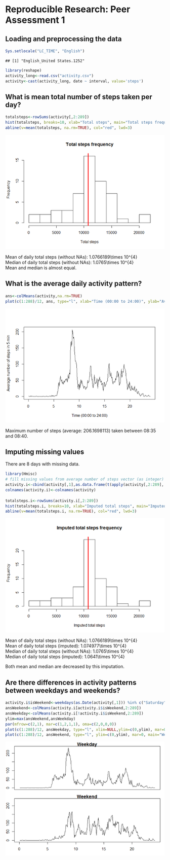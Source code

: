 # Reproducible Research: Peer Assessment 1


## Loading and preprocessing the data

```r
Sys.setlocale("LC_TIME", "English")
```

```
## [1] "English_United States.1252"
```

```r
library(reshape)
activity_long<-read.csv("activity.csv")
activity<-cast(activity_long, date ~ interval, value='steps')
```




## What is mean total number of steps taken per day?

```r
totalsteps<-rowSums(activity[,2:289])
hist(totalsteps, breaks=10, xlab="Total steps", main="Total steps frequency")
abline(v=mean(totalsteps, na.rm=TRUE), col="red", lwd=3)
```

![](PA1_template_files/figure-html/unnamed-chunk-3-1.png) 

Mean of daily total steps (without NAs): 1.0766189\times 10^{4}  
Median of daily total steps (without NAs): 1.0765\times 10^{4}  
Mean and median is almost equal.


## What is the average daily activity pattern?


```r
ans<-colMeans(activity,na.rm=TRUE)
plot(c(1:288)/12, ans, type="l", xlab="Time (00:00 to 24:00)", ylab="Average number of steps in 5 min")
```

![](PA1_template_files/figure-html/unnamed-chunk-4-1.png) 

Maximum number of steps (average: 206.1698113) taken between 08:35 and 08:40.



## Imputing missing values
There are 8 days with missing data.

```r
library(Hmisc)
# fill missing values from average number of steps vector (as integer)
activity.i<-cbind(activity[,1],as.data.frame(t(apply(activity[,2:289], 1, function(t){as.integer(impute(t,ans))}))))
colnames(activity.i)<-colnames(activity)

totalsteps.i<-rowSums(activity.i[,2:289])
hist(totalsteps.i, breaks=10, xlab="Imputed total steps", main="Imputed total steps frequency")
abline(v=mean(totalsteps.i, na.rm=TRUE), col="red", lwd=3)
```

![](PA1_template_files/figure-html/unnamed-chunk-5-1.png) 


Mean of daily total steps (without NAs): 1.0766189\times 10^{4}  
Mean of daily total steps (imputed): 1.074977\times 10^{4}  
Median of daily total steps (without NAs): 1.0765\times 10^{4}  
Median of daily total steps (imputed): 1.0641\times 10^{4}  

Both mean and median are decreased by this imputation.

## Are there differences in activity patterns between weekdays and weekends?

```r
activity.i$isWeekend<-weekdays(as.Date(activity[,1])) %in% c("Saturday","Sunday")
ansWeekend<-colMeans(activity.i[activity.i$isWeekend,2:289])
ansWeekday<-colMeans(activity.i[!activity.i$isWeekend,2:289])
ylim=max(ansWeekend,ansWeekday)
par(mfrow=c(2,1), mar=c(1,2,1,1), oma=c(2,0,0,0))
plot(c(1:288)/12, ansWeekday, type="l", xlim=NULL,ylim=c(0,ylim), mar=0, main="Weekday", xaxt="n")
plot(c(1:288)/12, ansWeekend, type="l", ylim=c(0,ylim), mar=0, main="Weekend")
```

![](PA1_template_files/figure-html/unnamed-chunk-6-1.png) 

